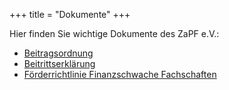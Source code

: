 +++
title = "Dokumente"
+++

Hier finden Sie wichtige Dokumente des ZaPF e.V.:

- [Beitragsordnung](/dokumente/Beitragsordnung_ZaPF_eV.pdf)
- [Beitrittserklärung](/dokumente/Beitrittserklaerung_ZaPFev_2016.pdf)
- [Förderrichtlinie Finanzschwache Fachschaften](/dokumente/Konzept_fuer_finanzschwache_Fachschaften.pdf)
